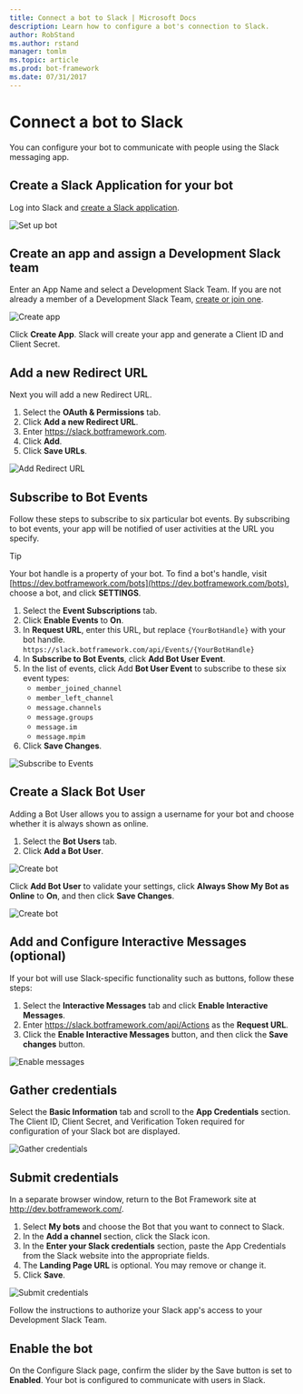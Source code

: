 ```yaml
---
title: Connect a bot to Slack | Microsoft Docs
description: Learn how to configure a bot's connection to Slack.
author: RobStand
ms.author: rstand
manager: tomlm
ms.topic: article
ms.prod: bot-framework
ms.date: 07/31/2017
---
```


# Connect a bot to Slack

You can configure your bot to communicate with people using the Slack messaging app.

## Create a Slack Application for your bot

Log into Slack and [create a Slack application](https://api.slack.com/applications/new).

![Set up bot](~/media/channels/slack-NewApp.png)

## Create an app and assign a Development Slack team

Enter an App Name and select a Development Slack Team. If you are not already a member of a Development Slack Team, [create or join one](https://slack.com/).

![Create app](~/media/channels/slack-CreateApp.png)

Click **Create App**. Slack will create your app and generate a Client ID and Client Secret.

## Add a new Redirect URL

Next you will add a new Redirect URL.

1. Select the **OAuth & Permissions** tab. 
2. Click **Add a new Redirect URL**.
3. Enter https://slack.botframework.com. 
4. Click **Add**.
5. Click **Save URLs**.

![Add Redirect URL](~/media/channels/slack-RedirectURL.png)

## Subscribe to Bot Events

Follow these steps to subscribe to six particular bot events. By subscribing to bot events, your app will be notified of user activities at the URL you specify. 

> [!TIP] 
> Your bot handle is a property of your bot. To find a bot's handle, 
> visit [https://dev.botframework.com/bots](https://dev.botframework.com/bots),
> choose a bot, and click **SETTINGS**. 

1. Select the **Event Subscriptions** tab.
2. Click **Enable Events** to **On**.
3. In **Request URL**, enter this URL, but replace `{YourBotHandle}` with your bot handle.
        `https://slack.botframework.com/api/Events/{YourBotHandle}`
4. In **Subscribe to Bot Events**, click **Add Bot User Event**.
5. In the list of events, click Add **Bot User Event** to subscribe to these six event types:
    * `member_joined_channel`
    * `member_left_channel`
    * `message.channels`
    * `message.groups`
    * `message.im`
    * `message.mpim`
6. Click **Save Changes**.

![Subscribe to Events](~/media/channels/slack-EnableEvents.png)

## Create a Slack Bot User

Adding a Bot User allows you to assign a username for your bot and choose whether it is always shown as online.

1. Select the **Bot Users** tab.
2. Click **Add a Bot User**.

![Create bot](~/media/channels/slack-CreateBot.png)

Click **Add Bot User** to validate your settings, click **Always Show My Bot as Online** to **On**, and then click **Save Changes**.

![Create bot](~/media/channels/slack-CreateApp-AddBotUser.png)

## Add and Configure Interactive Messages (optional)

If your bot will use Slack-specific functionality such as buttons, follow these steps:

1. Select the **Interactive Messages** tab and click **Enable Interactive Messages**.
2. Enter https://slack.botframework.com/api/Actions as the **Request URL**.
3. Click the **Enable Interactive Messages** button, and then click the **Save changes** button.

![Enable messages](~/media/channels/slack-MessageURL.png)

## Gather credentials
Select the **Basic Information** tab and scroll to the **App Credentials** section. The Client ID, Client Secret, and Verification Token required for configuration of your Slack bot are displayed.

![Gather credentials](~/media/channels/slack-AppCredentials.png)

## Submit credentials

In a separate browser window, return to the Bot Framework site at http://dev.botframework.com/.

1. Select **My bots** and choose the Bot that you want to connect to Slack.
2. In the **Add a channel** section, click the Slack icon.
3. In the **Enter your Slack credentials** section, paste the App Credentials from the Slack website into the appropriate fields. 
4. The **Landing Page URL** is optional. You may remove or change it.
5. Click **Save**.

![Submit credentials](~/media/channels/slack-SubmitCredentials.png)

Follow the instructions to authorize your Slack app's access to your Development Slack Team. 

## Enable the bot
On the Configure Slack page, confirm the slider by the Save button is set to **Enabled**. Your bot is configured to communicate with users in Slack.
